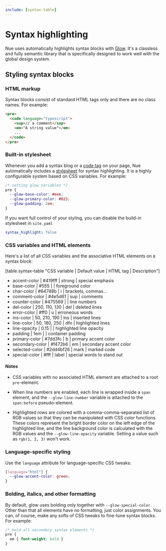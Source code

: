 ```yaml
---
include: [syntax-table]
---
```


# Syntax highlighting
Nue uses automatically highlights syntax blocks with [Glow](/blog/introducing-glow/). It's a classless and fully semantic library that is specifically designed to work well with the global design system.


## Styling syntax blocks


### HTML markup
Syntax blocks consist of standard HTML tags only and there are no class names. For example:

```html
<pre>
  <code language="typescript">
    <sup>// a comment</sup>
    <em>"A string value"</em>
    ...
  </code>
</pre>
```


### Built-in stylesheet
Whenever you add a syntax blog or a [code tag](tags.html#code) on your page, Nue automatically includes a [stylesheet](//github.com/nuejs/nue/blob/dev/packages/glow/css/dark.css) for syntax highlighting. It is a highly configurable system based on CSS variables. For example:

```css
/* setting glow variables */
pre {
  --glow-base-color: #eee;
  --glow-primary-color: #823;
  --glow-padding: 2em;
}
```


If you want full control of your styling, you can disable the build-in stylesheet in `site.yaml`

```yaml
syntax_highlight: false
```


### CSS variables and HTML elements
Here's a list of all CSS variables and the associative HTML elements on a syntax block:

[table.syntax-table "CSS variable | Default value | HTML tag | Description"]
  - accent-color    | \#419fff       | strong   | special emphasis
  - base-color      | \#555          |          | foreground color
  - char-color      | \#64748b       | i        | brackets, commas...
  - comment-color   | \#4e5d61       | sup      | comments
  - counter-color   | \#475569       |          | line numbers
  - del-color       | 250, 110, 130  | del      | deleted lines
  - error-color     | \#ff0          | u        | erroneous words
  - ins-color       | 50, 210, 190   | ins      | inserted lines
  - line-color      | 50, 180, 250   | dfn      | highlighted lines
  - line-opacity    | 0.15           |          | highlighted line opacity
  - padding         | 1em            |          | container padding
  - primary-color   | \#7dd3fc       | b        | primary accent color
  - secondary-color | \#f472b6       | em       | secondary accent color
  - selected-color  | \#2dd4bf26     | mark     | marked code
  - special-color   | \#fff          | label    | special words to stand out


#### Notes

- CSS variables with no associated HTML element are attached to a root `pre`-element.

- When line numbers are enabled, each line is wrapped inside a `span` element, and the `--glow-line-number` variable is attached to the `span:before` pseudo-element.

- Highlighted rows are colored with a comma-comma-separated list of RGB values so that they can be manipulated with CSS color functions. These colors represent the bright border color on the left edge of the highlighted line, and the line background color is calculated with the RGB values and the `--glow-line-opacity` variable. Setting a value such as `rgb(1, 2, 3)` won't work.


### Language-specific styling
Use the `language` attribute for language-specific CSS tweaks:

```css
[language="html"] {
  --glow-accent-color: green;
}
```

### Bolding, italics, and other formatting
By default, glow uses bolding only together with `--glow-special-color`. Other than that all elements have no formatting, just color assignments. You can, of course, make any softs of CSS tweaks to fine-tune syntax blocks. For example:

```css
/* bold all secondary syntax elements */
pre {
  em { font-weight: bold }
}
```


